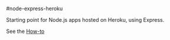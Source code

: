#node-express-heroku

Starting point for Node.js apps hosted on Heroku, using Express.

See the [How-to](http://ninjablocks.com/blogs/how-to/7639075-deploy-a-node-app-to-heroku)
